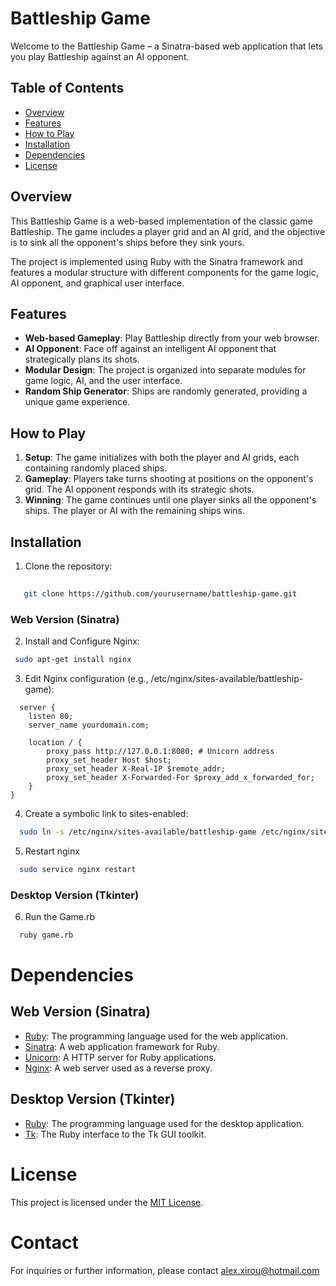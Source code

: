 # Battleship Game

Welcome to the Battleship Game – a Sinatra-based web application that lets you play Battleship against an AI opponent.

## Table of Contents

- [Overview](#overview)
- [Features](#features)
- [How to Play](#how-to-play)
- [Installation](#installation)
- [Dependencies](#dependencies)
- [License](#license)

## Overview

This Battleship Game is a web-based implementation of the classic game Battleship. The game includes a player grid and an AI grid, and the objective is to sink all the opponent's ships before they sink yours.

The project is implemented using Ruby with the Sinatra framework and features a modular structure with different components for the game logic, AI opponent, and graphical user interface.

## Features

- **Web-based Gameplay**: Play Battleship directly from your web browser.
- **AI Opponent**: Face off against an intelligent AI opponent that strategically plans its shots.
- **Modular Design**: The project is organized into separate modules for game logic, AI, and the user interface.
- **Random Ship Generator**: Ships are randomly generated, providing a unique game experience.

## How to Play

1. **Setup**: The game initializes with both the player and AI grids, each containing randomly placed ships.
2. **Gameplay**: Players take turns shooting at positions on the opponent's grid. The AI opponent responds with its strategic shots.
3. **Winning**: The game continues until one player sinks all the opponent's ships. The player or AI with the remaining ships wins.

## Installation

1. Clone the repository:
```Bash
   
   git clone https://github.com/yourusername/battleship-game.git
```

### Web Version (Sinatra)

2. Install and Configure Nginx:
 ```Bash
  sudo apt-get install nginx
```
3. Edit Nginx configuration (e.g., /etc/nginx/sites-available/battleship-game):
```
  server {
    listen 80;
    server_name yourdomain.com;

    location / {
        proxy_pass http://127.0.0.1:8080; # Unicorn address
        proxy_set_header Host $host;
        proxy_set_header X-Real-IP $remote_addr;
        proxy_set_header X-Forwarded-For $proxy_add_x_forwarded_for;
    }
}
```
4. Create a symbolic link to sites-enabled:
 ```Bash
   sudo ln -s /etc/nginx/sites-available/battleship-game /etc/nginx/sites-enabled
```
5. Restart nginx
 ```Bash
   sudo service nginx restart
  ``` 
### Desktop Version (Tkinter) 

6. Run the Game.rb
 ```Bash
   ruby game.rb
   ```

# Dependencies

## Web Version (Sinatra)

- [Ruby](https://www.ruby-lang.org/en/): The programming language used for the web application.
- [Sinatra](http://sinatrarb.com/): A web application framework for Ruby.
- [Unicorn](https://unicorn.bogomips.org/): A HTTP server for Ruby applications.
- [Nginx](https://nginx.org/): A web server used as a reverse proxy.

## Desktop Version (Tkinter)

- [Ruby](https://www.ruby-lang.org/en/): The programming language used for the desktop application.
- [Tk](https://docs.ruby-lang.org/en/2.7.0/Tk.html): The Ruby interface to the Tk GUI toolkit.


# License

This project is licensed under the [MIT License](LICENSE).


# Contact

For inquiries or further information, please contact alex.xirou@hotmail.com
